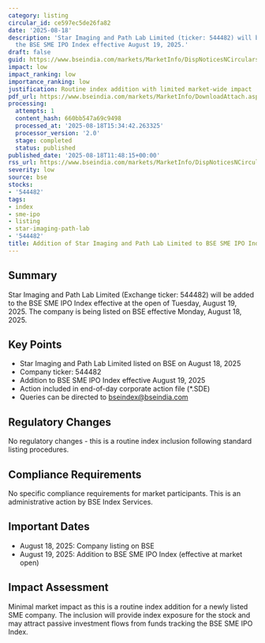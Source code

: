 ```yaml
---
category: listing
circular_id: ce597ec5de26fa82
date: '2025-08-18'
description: 'Star Imaging and Path Lab Limited (ticker: 544482) will be added to
  the BSE SME IPO Index effective August 19, 2025.'
draft: false
guid: https://www.bseindia.com/markets/MarketInfo/DispNoticesNCirculars.aspx?Noticeid={AB51136C-23D6-4F48-A0A8-B62EA298938A}&noticeno=20250818-24&dt=08/18/2025&icount=24&totcount=56&flag=0
impact: low
impact_ranking: low
importance_ranking: low
justification: Routine index addition with limited market-wide impact
pdf_url: https://www.bseindia.com/markets/MarketInfo/DownloadAttach.aspx?id=20250818-24&attachedId=
processing:
  attempts: 1
  content_hash: 660bb547a69c9498
  processed_at: '2025-08-18T15:34:42.263325'
  processor_version: '2.0'
  stage: completed
  status: published
published_date: '2025-08-18T11:48:15+00:00'
rss_url: https://www.bseindia.com/markets/MarketInfo/DispNoticesNCirculars.aspx?Noticeid={AB51136C-23D6-4F48-A0A8-B62EA298938A}&noticeno=20250818-24&dt=08/18/2025&icount=24&totcount=56&flag=0
severity: low
source: bse
stocks:
- '544482'
tags:
- index
- sme-ipo
- listing
- star-imaging-path-lab
- '544482'
title: Addition of Star Imaging and Path Lab Limited to BSE SME IPO Index
---
```


## Summary

Star Imaging and Path Lab Limited (Exchange ticker: 544482) will be added to the BSE SME IPO Index effective at the open of Tuesday, August 19, 2025. The company is being listed on BSE effective Monday, August 18, 2025.

## Key Points

- Star Imaging and Path Lab Limited listed on BSE on August 18, 2025
- Company ticker: 544482
- Addition to BSE SME IPO Index effective August 19, 2025
- Action included in end-of-day corporate action file (*.SDE)
- Queries can be directed to bseindex@bseindia.com

## Regulatory Changes

No regulatory changes - this is a routine index inclusion following standard listing procedures.

## Compliance Requirements

No specific compliance requirements for market participants. This is an administrative action by BSE Index Services.

## Important Dates

- August 18, 2025: Company listing on BSE
- August 19, 2025: Addition to BSE SME IPO Index (effective at market open)

## Impact Assessment

Minimal market impact as this is a routine index addition for a newly listed SME company. The inclusion will provide index exposure for the stock and may attract passive investment flows from funds tracking the BSE SME IPO Index.